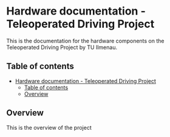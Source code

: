 # Hardware documentation - Teleoperated Driving Project
This is the documentation for the hardware components on the Teleoperated Driving Project by TU Ilmenau.

## Table of contents
- [Hardware documentation - Teleoperated Driving Project](#hardware-documentation---teleoperated-driving-project)
  - [Table of contents](#table-of-contents)
  - [Overview](#overview)

## Overview
This is the overview of the project
